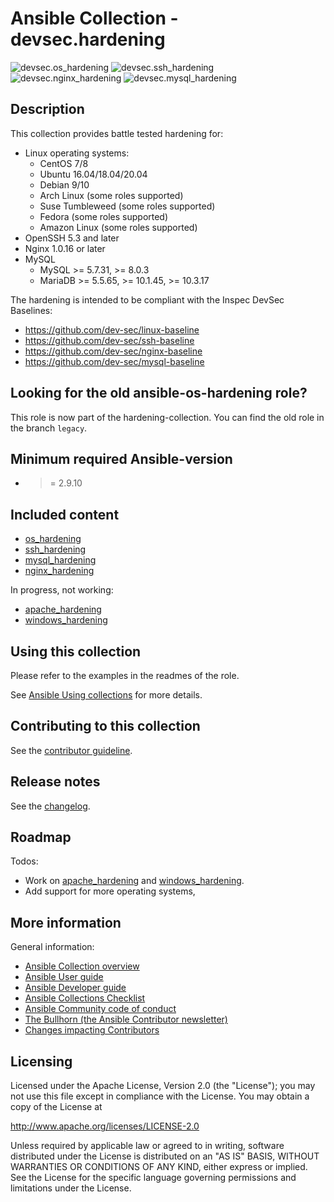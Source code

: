 # Ansible Collection - devsec.hardening

![devsec.os_hardening](https://github.com/dev-sec/ansible-os-hardening/workflows/devsec.os_hardening/badge.svg)
![devsec.ssh_hardening](https://github.com/dev-sec/ansible-os-hardening/workflows/devsec.ssh_hardening/badge.svg)
![devsec.nginx_hardening](https://github.com/dev-sec/ansible-os-hardening/workflows/devsec.nginx_hardening/badge.svg)
![devsec.mysql_hardening](https://github.com/dev-sec/ansible-os-hardening/workflows/devsec.mysql_hardening/badge.svg)

## Description

This collection provides battle tested hardening for:

- Linux operating systems:
  - CentOS 7/8
  - Ubuntu 16.04/18.04/20.04
  - Debian 9/10
  - Arch Linux (some roles supported)
  - Suse Tumbleweed (some roles supported)
  - Fedora (some roles supported)
  - Amazon Linux (some roles supported)
- OpenSSH 5.3 and later
- Nginx 1.0.16 or later
- MySQL
  - MySQL >= 5.7.31, >= 8.0.3
  - MariaDB >= 5.5.65, >= 10.1.45, >= 10.3.17

The hardening is intended to be compliant with the Inspec DevSec Baselines:

- https://github.com/dev-sec/linux-baseline
- https://github.com/dev-sec/ssh-baseline
- https://github.com/dev-sec/nginx-baseline
- https://github.com/dev-sec/mysql-baseline

## Looking for the old ansible-os-hardening role?

This role is now part of the hardening-collection. You can find the old role in the branch `legacy`.

## Minimum required Ansible-version

* >= 2.9.10

## Included content

- [os_hardening](roles/os_hardening/)
- [ssh_hardening](roles/ssh_hardening/)
- [mysql_hardening](roles/mysql_hardening/)
- [nginx_hardening](roles/nginx_hardening/)

In progress, not working:

- [apache_hardening](roles/apache_hardening/)
- [windows_hardening](roles/windows_hardening/)

## Using this collection

Please refer to the examples in the readmes of the role.

See [Ansible Using collections](https://docs.ansible.com/ansible/latest/user_guide/collections_using.html) for more details.

## Contributing to this collection

See the [contributor guideline](CONTRIBUTING.md).

## Release notes

See the [changelog](https://github.com/dev-sec/ansible-os-hardening/tree/master/CHANGELOG.md).

## Roadmap

Todos:

- Work on [apache_hardening](roles/apache_hardening/) and [windows_hardening](roles/windows_hardening/).
- Add support for more operating systems,

## More information

General information:

- [Ansible Collection overview](https://github.com/ansible-collections/overview)
- [Ansible User guide](https://docs.ansible.com/ansible/latest/user_guide/index.html)
- [Ansible Developer guide](https://docs.ansible.com/ansible/latest/dev_guide/index.html)
- [Ansible Collections Checklist](https://github.com/ansible-collections/overview/blob/master/collection_requirements.rst)
- [Ansible Community code of conduct](https://docs.ansible.com/ansible/latest/community/code_of_conduct.html)
- [The Bullhorn (the Ansible Contributor newsletter)](https://us19.campaign-archive.com/home/?u=56d874e027110e35dea0e03c1&id=d6635f5420)
- [Changes impacting Contributors](https://github.com/ansible-collections/overview/issues/45)

## Licensing

Licensed under the Apache License, Version 2.0 (the "License"); you may not use this file except in compliance with the License. You may obtain a copy of the License at

http://www.apache.org/licenses/LICENSE-2.0

Unless required by applicable law or agreed to in writing, software distributed under the License is distributed on an "AS IS" BASIS, WITHOUT WARRANTIES OR CONDITIONS OF ANY KIND, either express or implied. See the License for the specific language governing permissions and limitations under the License.
